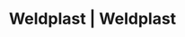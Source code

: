---
Link: "file:/Users/vinayakpatel/Downloads/www.weldplast.cz/eshop_products_compare/add/eshop-products-variant90"
product_name: "null"
product_id: "null"
title: "Weldplast | Weldplast"
product_desc: ""
product_specs: ""
product_downloads: ""
href: ""
accessories: ""
similar_products: ""
---